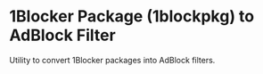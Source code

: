 # 1Blocker Package (1blockpkg) to AdBlock Filter

Utility to convert 1Blocker packages into AdBlock filters.
